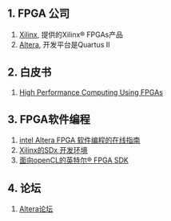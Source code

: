## 1. FPGA 公司

1. [Xilinx](https://www.xilinx.com), 提供的Xilinx® FPGAs产品
2. [Altera](https://www.altera.com/), 开发平台是Quartus II

## 2. 白皮书

1. [High Performance Computing Using FPGAs](https://www.xilinx.com/support/documentation/white_papers/wp375_HPC_Using_FPGAs.pdf)

## 3. FPGA软件编程

1. [intel Altera FPGA 软件编程的在线指南](https://www.altera.com.cn/support/training/curricula.html)
2. [Xilinx的SDx 开发环境](https://china.xilinx.com/products/design-tools/software-zone/sdaccel.html)
3. [面向openCL的英特尔® FPGA SDK](https://www.altera.com.cn/products/design-software/embedded-software-developers/opencl/overview.html)

## 4. 论坛

1. [Altera论坛](http://www.alteraforum.com.cn/default.php)
